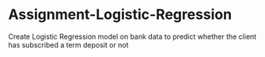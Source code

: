 # Assignment-Logistic-Regression
Create Logistic Regression model on bank data to predict  whether the client has subscribed a term deposit or not

